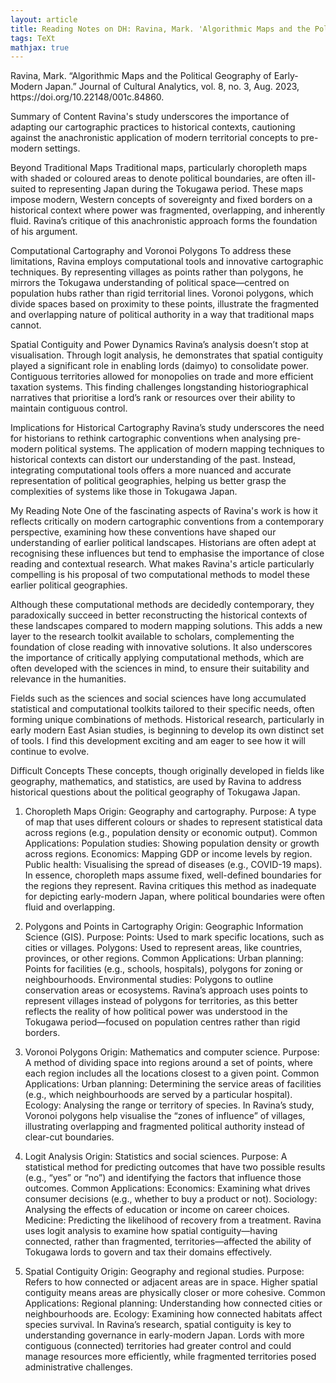 ```yaml
---
layout: article
title: Reading Notes on DH: Ravina, Mark. 'Algorithmic Maps and the Political Geography of Early-Modern Japan.' 
tags: TeXt
mathjax: true
---
```

Ravina, Mark. “Algorithmic Maps and the Political Geography of Early-Modern Japan.” Journal of Cultural Analytics, vol. 8, no. 3, Aug. 2023, https:/​/​doi.org/​10.22148/​001c.84860.

Summary of Content
Ravina's study underscores the importance of adapting our cartographic practices to historical contexts, cautioning against the anachronistic application of modern territorial concepts to pre-modern settings.

Beyond Traditional Maps
Traditional maps, particularly choropleth maps with shaded or coloured areas to denote political boundaries, are often ill-suited to representing Japan during the Tokugawa period. These maps impose modern, Western concepts of sovereignty and fixed borders on a historical context where power was fragmented, overlapping, and inherently fluid. Ravina’s critique of this anachronistic approach forms the foundation of his argument.

Computational Cartography and Voronoi Polygons
To address these limitations, Ravina employs computational tools and innovative cartographic techniques. By representing villages as points rather than polygons, he mirrors the Tokugawa understanding of political space—centred on population hubs rather than rigid territorial lines. Voronoi polygons, which divide spaces based on proximity to these points, illustrate the fragmented and overlapping nature of political authority in a way that traditional maps cannot.

Spatial Contiguity and Power Dynamics
Ravina’s analysis doesn’t stop at visualisation. Through logit analysis, he demonstrates that spatial contiguity played a significant role in enabling lords (daimyo) to consolidate power. Contiguous territories allowed for monopolies on trade and more efficient taxation systems. This finding challenges longstanding historiographical narratives that prioritise a lord’s rank or resources over their ability to maintain contiguous control.

Implications for Historical Cartography
Ravina’s study underscores the need for historians to rethink cartographic conventions when analysing pre-modern political systems. The application of modern mapping techniques to historical contexts can distort our understanding of the past. Instead, integrating computational tools offers a more nuanced and accurate representation of political geographies, helping us better grasp the complexities of systems like those in Tokugawa Japan.

My Reading Note
One of the fascinating aspects of Ravina's work is how it reflects critically on modern cartographic conventions from a contemporary perspective, examining how these conventions have shaped our understanding of earlier political landscapes. Historians are often adept at recognising these influences but tend to emphasise the importance of close reading and contextual research. What makes Ravina's article particularly compelling is his proposal of two computational methods to model these earlier political geographies. 

Although these computational methods are decidedly contemporary, they paradoxically succeed in better reconstructing the historical contexts of these landscapes compared to modern mapping solutions. This adds a new layer to the research toolkit available to scholars, complementing the foundation of close reading with innovative solutions. It also underscores the importance of critically applying computational methods, which are often developed with the sciences in mind, to ensure their suitability and relevance in the humanities.

Fields such as the sciences and social sciences have long accumulated statistical and computational toolkits tailored to their specific needs, often forming unique combinations of methods. Historical research, particularly in early modern East Asian studies, is beginning to develop its own distinct set of tools. I find this development exciting and am eager to see how it will continue to evolve.

Difficult Concepts
These concepts, though originally developed in fields like geography, mathematics, and statistics, are used by Ravina to address historical questions about the political geography of Tokugawa Japan. 

1. Choropleth Maps
Origin: Geography and cartography.
Purpose: A type of map that uses different colours or shades to represent statistical data across regions (e.g., population density or economic output).
Common Applications:
Population studies: Showing population density or growth across regions.
Economics: Mapping GDP or income levels by region.
Public health: Visualising the spread of diseases (e.g., COVID-19 maps).
In essence, choropleth maps assume fixed, well-defined boundaries for the regions they represent. Ravina critiques this method as inadequate for depicting early-modern Japan, where political boundaries were often fluid and overlapping.

2. Polygons and Points in Cartography
Origin: Geographic Information Science (GIS).
Purpose:
Points: Used to mark specific locations, such as cities or villages.
Polygons: Used to represent areas, like countries, provinces, or other regions.
Common Applications:
Urban planning: Points for facilities (e.g., schools, hospitals), polygons for zoning or neighbourhoods.
Environmental studies: Polygons to outline conservation areas or ecosystems.
Ravina’s approach uses points to represent villages instead of polygons for territories, as this better reflects the reality of how political power was understood in the Tokugawa period—focused on population centres rather than rigid borders.

3. Voronoi Polygons
Origin: Mathematics and computer science.
Purpose: A method of dividing space into regions around a set of points, where each region includes all the locations closest to a given point.
Common Applications:
Urban planning: Determining the service areas of facilities (e.g., which neighbourhoods are served by a particular hospital).
Ecology: Analysing the range or territory of species.
In Ravina’s study, Voronoi polygons help visualise the “zones of influence” of villages, illustrating overlapping and fragmented political authority instead of clear-cut boundaries.

4. Logit Analysis
Origin: Statistics and social sciences.
Purpose: A statistical method for predicting outcomes that have two possible results (e.g., “yes” or “no”) and identifying the factors that influence those outcomes.
Common Applications:
Economics: Examining what drives consumer decisions (e.g., whether to buy a product or not).
Sociology: Analysing the effects of education or income on career choices.
Medicine: Predicting the likelihood of recovery from a treatment.
Ravina uses logit analysis to examine how spatial contiguity—having connected, rather than fragmented, territories—affected the ability of Tokugawa lords to govern and tax their domains effectively.

5. Spatial Contiguity
Origin: Geography and regional studies.
Purpose: Refers to how connected or adjacent areas are in space. Higher spatial contiguity means areas are physically closer or more cohesive.
Common Applications:
Regional planning: Understanding how connected cities or neighbourhoods are.
Ecology: Examining how connected habitats affect species survival.
In Ravina’s research, spatial contiguity is key to understanding governance in early-modern Japan. Lords with more contiguous (connected) territories had greater control and could manage resources more efficiently, while fragmented territories posed administrative challenges.
